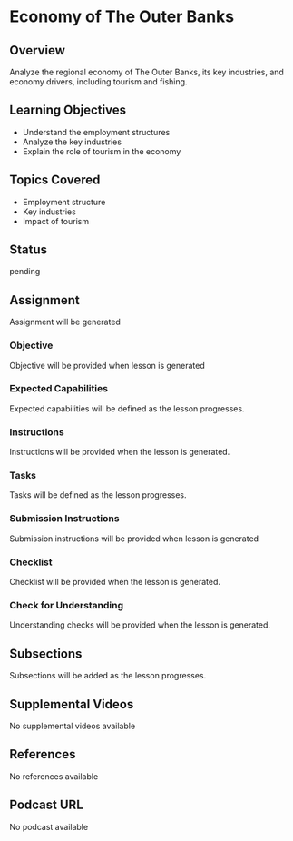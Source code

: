 # Economy of The Outer Banks

## Overview

Analyze the regional economy of The Outer Banks, its key industries, and economy drivers, including tourism and fishing.

## Learning Objectives

- Understand the employment structures
- Analyze the key industries
- Explain the role of tourism in the economy

## Topics Covered

- Employment structure
- Key industries
- Impact of tourism

## Status

pending

## Assignment

Assignment will be generated

### Objective

Objective will be provided when lesson is generated

### Expected Capabilities

Expected capabilities will be defined as the lesson progresses.

### Instructions

Instructions will be provided when the lesson is generated.

### Tasks

Tasks will be defined as the lesson progresses.

### Submission Instructions

Submission instructions will be provided when lesson is generated

### Checklist

Checklist will be provided when the lesson is generated.

### Check for Understanding

Understanding checks will be provided when the lesson is generated.

## Subsections

Subsections will be added as the lesson progresses.

## Supplemental Videos

No supplemental videos available

## References

No references available

## Podcast URL

No podcast available